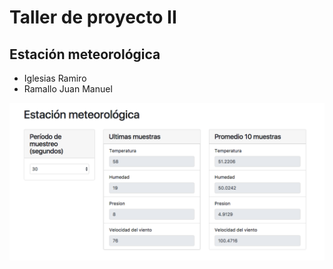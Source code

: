 # Taller de proyecto II

## Estación meteorológica

- Iglesias Ramiro
- Ramallo Juan Manuel

![Index view](/index.png)

